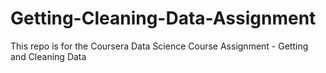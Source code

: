 # Getting-Cleaning-Data-Assignment
This repo is for the Coursera Data Science Course Assignment - Getting and Cleaning Data
